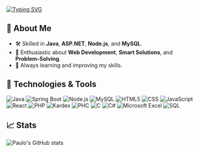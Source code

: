 [![Typing SVG](https://readme-typing-svg.herokuapp.com/?color=00bfbf&size=35&center=true&vCenter=true&width=1000&lines=👋+Hi,+I’m+Paulo+Abreu!;I'm+Software+Engineer;Master’s+Student+in+Software+Engineering+at+**ISEP**;Welcome!+:%29)](https://git.io/typing-svg)


## 🌟 About Me
- 🛠 Skilled in **Java**, **ASP.NET**, **Node.js**, and **MySQL**.  
- 🧩 Enthusiastic about **Web Development**, **Smart Solutions**, and **Problem-Solving**.  
- 📖 Always learning and improving my skills.  

## 🔧 Technologies & Tools
![Java](https://img.shields.io/badge/Java-ED8B00?style=for-the-badge&logo=java&logoColor=white)
![Spring Boot](https://img.shields.io/badge/Spring%20Boot-6DB33F?style=for-the-badge&logo=springboot&logoColor=white)
![Node.js](https://img.shields.io/badge/Node.js-43853D?style=for-the-badge&logo=node.js&logoColor=white)
![MySQL](https://img.shields.io/badge/MySQL-4479A1?style=for-the-badge&logo=mysql&logoColor=white)
![HTML5](https://img.shields.io/badge/HTML5-E34F26?style=for-the-badge&logo=html5&logoColor=white)
![CSS](https://img.shields.io/badge/CSS-1572B6?style=for-the-badge&logo=css3&logoColor=white)
![JavaScript](https://img.shields.io/badge/JavaScript-F7DF1E?style=for-the-badge&logo=javascript&logoColor=black)
![React](https://img.shields.io/badge/React-61DAFB?style=for-the-badge&logo=react&logoColor=black)
![PHP](https://img.shields.io/badge/PHP-777BB4?style=for-the-badge&logo=php&logoColor=white)
![Kardex](https://img.shields.io/badge/Kardex-009688?style=for-the-badge)
![PHC](https://img.shields.io/badge/PHC-003366?style=for-the-badge&logo=none)
![C](https://img.shields.io/badge/C-00599C?style=for-the-badge&logo=c&logoColor=white)
![C#](https://img.shields.io/badge/C%23-239120?style=for-the-badge&logo=csharp&logoColor=white)
![Microsoft Excel](https://img.shields.io/badge/Microsoft%20Excel-217346?style=for-the-badge&logo=microsoftexcel&logoColor=white)
![SQL](https://img.shields.io/badge/SQL-CC2927?style=for-the-badge&logo=microsoftsqlserver&logoColor=white)

## 📈 Stats
![Paulo's GitHub stats](https://github-readme-stats.vercel.app/api?username=PauloAbreu&show_icons=true&theme=dark)
